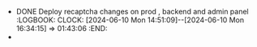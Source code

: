 - DONE Deploy recaptcha changes on prod , backend and admin panel
  :LOGBOOK:
  CLOCK: [2024-06-10 Mon 14:51:09]--[2024-06-10 Mon 16:34:15] =>  01:43:06
  :END:
-